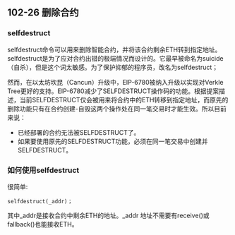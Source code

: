 ## 102-26 删除合约

### selfdestruct
selfdestruct命令可以用来删除智能合约，并将该合约剩余ETH转到指定地址。selfdestruct是为了应对合约出错的极端情况而设计的。它最早被命名为suicide（自杀），但是这个词太敏感。为了保护抑郁的程序员，改名为selfdestruct；

然而，在以太坊坎昆（Cancun）升级中，EIP-6780被纳入升级以实现对Verkle Tree更好的支持。EIP-6780减少了SELFDESTRUCT操作码的功能。根据提案描述，当前SELFDESTRUCT仅会被用来将合约中的ETH转移到指定地址，而原先的删除功能只有在合约创建-自毁这两个操作处在同一笔交易时才能生效。所以目前来说：
- 已经部署的合约无法被SELFDESTRUCT了。
- 如果要使用原先的SELFDESTRUCT功能，必须在同一笔交易中创建并SELFDESTRUCT。

### 如何使用selfdestruct
很简单:
```solidity
selfdestruct(_addr)；
```
其中_addr是接收合约中剩余ETH的地址。_addr 地址不需要有receive()或fallback()也能接收ETH。